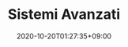 ---
title: "Sistemi Avanzati"
description: "Anomalie ai Sitemi Avanzati"
date: 2020-10-20T01:27:35+09:00
draft: false
collapsible: false
weight: 7
---